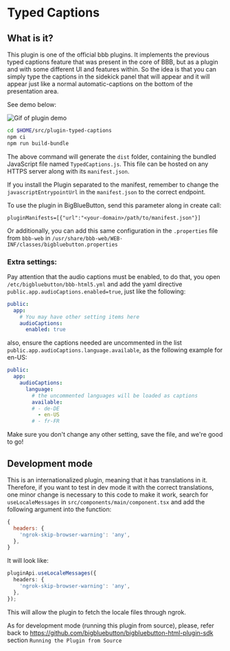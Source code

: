 # Typed Captions

## What is it?

This plugin is one of the official bbb plugins. It implements the previous typed captions feature that was present in the core of BBB, but as a plugin and with some different UI and features within. So the idea is that you can simply type the captions in the sidekick panel that will appear and it will appear just like a normal automatic-captions on the bottom of the presentation area.

See demo below:

![Gif of plugin demo](./public/assets/plugin_demo.gif)

```bash
cd $HOME/src/plugin-typed-captions
npm ci
npm run build-bundle
```

The above command will generate the `dist` folder, containing the bundled JavaScript file named `TypedCaptions.js`. This file can be hosted on any HTTPS server along with its `manifest.json`.

If you install the Plugin separated to the manifest, remember to change the `javascriptEntrypointUrl` in the `manifest.json` to the correct endpoint.

To use the plugin in BigBlueButton, send this parameter along in create call:

```
pluginManifests=[{"url":"<your-domain>/path/to/manifest.json"}]
```

Or additionally, you can add this same configuration in the `.properties` file from `bbb-web` in `/usr/share/bbb-web/WEB-INF/classes/bigbluebutton.properties`

### Extra settings:

Pay attention that the audio captions must be enabled, to do that, you open `/etc/bigbluebutton/bbb-html5.yml` and add the yaml directive `public.app.audioCaptions.enabled=true`, just like the following:

```yml
public:
  app:
    # You may have other setting items here
    audioCaptions:
      enabled: true
```

also, ensure the captions needed are uncommented in the list `public.app.audioCaptions.language.available`, as the following example for en-US:
```yml
public:
  app:
    audioCaptions:
      language:
        # the uncommented languages will be loaded as captions 
        available:
        # - de-DE
          - en-US
        # - fr-FR
```

Make sure you don't change any other setting, save the file, and we're good to go!


## Development mode

This is an internationalized plugin, meaning that it has translations in it. Therefore, if you want to test in dev mode it with the correct translations, one minor change is necessary to this code to make it work, search for `useLocaleMessages` in `src/components/main/component.tsx` and add the following argument into the function:

```js
{
  headers: {
    'ngrok-skip-browser-warning': 'any',
  },
}
```

It will look like:

```ts
pluginApi.useLocaleMessages({
  headers: {
    'ngrok-skip-browser-warning': 'any',
  },
});
```

This will allow the plugin to fetch the locale files through ngrok.

As for development mode (running this plugin from source), please, refer back to https://github.com/bigbluebutton/bigbluebutton-html-plugin-sdk section `Running the Plugin from Source`
